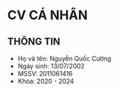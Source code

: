 # CV CÁ NHÂN

## THÔNG TIN
* Họ và tên: Nguyễn Quốc Cường
* Ngày sinh: 13/07/2002
* MSSV: 2011061416
* Khóa: 2020 - 2024